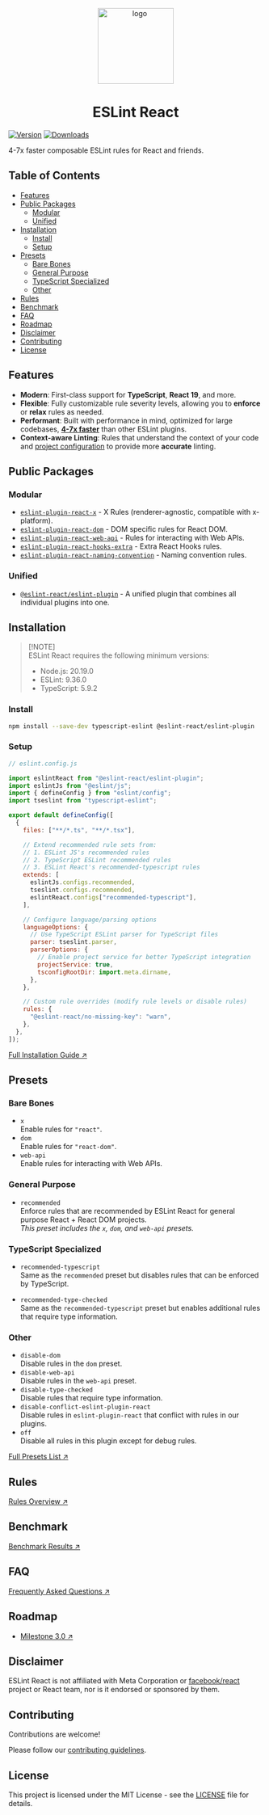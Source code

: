 <p align="center"><img src="https://eslint-react.xyz/logo.svg" alt="logo" width="150" /></p>

<h1 align="center" alt="title">ESLint React</h1>

[![Version](https://img.shields.io/npm/v/@eslint-react/eslint-plugin?style=flat&colorA=000000&colorB=000000)](https://npmjs.com/package/@eslint-react/eslint-plugin)
[![Downloads](https://img.shields.io/npm/dt/@eslint-react/eslint-plugin.svg?style=flat&colorA=000000&colorB=000000)](https://npmjs.com/package/@eslint-react/eslint-plugin)

4-7x faster composable ESLint rules for React and friends.

## Table of Contents

- [Features](#features)
- [Public Packages](#public-packages)
  - [Modular](#modular)
  - [Unified](#unified)
- [Installation](#installation)
  - [Install](#install)
  - [Setup](#setup)
- [Presets](#presets)
  - [Bare Bones](#bare-bones)
  - [General Purpose](#general-purpose)
  - [TypeScript Specialized](#typescript-specialized)
  - [Other](#other)
- [Rules](#rules)
- [Benchmark](#benchmark)
- [FAQ](#faq)
- [Roadmap](#roadmap)
- [Disclaimer](#disclaimer)
- [Contributing](#contributing)
- [License](#license)

## Features

- **Modern**: First-class support for **TypeScript**, **React 19**, and more.
- **Flexible**: Fully customizable rule severity levels, allowing you to **enforce** or **relax** rules as needed.
- **Performant**: Built with performance in mind, optimized for large codebases, [**4-7x faster**](https://github.com/Rel1cx/eslint-react-benchmark) than other ESLint plugins.
- **Context-aware Linting**: Rules that understand the context of your code and [project configuration](https://eslint-react.xyz/docs/configuration/configure-project-config) to provide more **accurate** linting.

## Public Packages

### Modular

- [`eslint-plugin-react-x`](https://github.com/Rel1cx/eslint-react/tree/main/packages/plugins/eslint-plugin-react-x) - X Rules (renderer-agnostic, compatible with x-platform).
- [`eslint-plugin-react-dom`](https://github.com/Rel1cx/eslint-react/tree/main/packages/plugins/eslint-plugin-react-dom) - DOM specific rules for React DOM.
- [`eslint-plugin-react-web-api`](https://github.com/Rel1cx/eslint-react/tree/main/packages/plugins/eslint-plugin-react-web-api) - Rules for interacting with Web APIs.
- [`eslint-plugin-react-hooks-extra`](https://github.com/Rel1cx/eslint-react/tree/main/packages/plugins/eslint-plugin-react-hooks-extra) - Extra React Hooks rules.
- [`eslint-plugin-react-naming-convention`](https://github.com/Rel1cx/eslint-react/tree/main/packages/plugins/eslint-plugin-react-naming-convention) - Naming convention rules.

### Unified

- [`@eslint-react/eslint-plugin`](https://github.com/Rel1cx/eslint-react/tree/main/packages/plugins/eslint-plugin) - A unified plugin that combines all individual plugins into one.

## Installation

> [!NOTE]\
> ESLint React requires the following minimum versions:
>
> - Node.js: 20.19.0
> - ESLint: 9.36.0
> - TypeScript: 5.9.2

### Install

```sh
npm install --save-dev typescript-eslint @eslint-react/eslint-plugin
```

### Setup

```js
// eslint.config.js

import eslintReact from "@eslint-react/eslint-plugin";
import eslintJs from "@eslint/js";
import { defineConfig } from "eslint/config";
import tseslint from "typescript-eslint";

export default defineConfig([
  {
    files: ["**/*.ts", "**/*.tsx"],

    // Extend recommended rule sets from:
    // 1. ESLint JS's recommended rules
    // 2. TypeScript ESLint recommended rules
    // 3. ESLint React's recommended-typescript rules
    extends: [
      eslintJs.configs.recommended,
      tseslint.configs.recommended,
      eslintReact.configs["recommended-typescript"],
    ],

    // Configure language/parsing options
    languageOptions: {
      // Use TypeScript ESLint parser for TypeScript files
      parser: tseslint.parser,
      parserOptions: {
        // Enable project service for better TypeScript integration
        projectService: true,
        tsconfigRootDir: import.meta.dirname,
      },
    },

    // Custom rule overrides (modify rule levels or disable rules)
    rules: {
      "@eslint-react/no-missing-key": "warn",
    },
  },
]);
```

[Full Installation Guide ↗](https://eslint-react.xyz/docs/getting-started/typescript)

## Presets

### Bare Bones

- `x`\
  Enable rules for `"react"`.
- `dom`\
  Enable rules for `"react-dom"`.
- `web-api`\
  Enable rules for interacting with Web APIs.

### General Purpose

- `recommended`\
  Enforce rules that are recommended by ESLint React for general purpose React + React DOM projects.\
  _This preset includes the `x`, `dom`, and `web-api` presets._

### TypeScript Specialized

- `recommended-typescript`\
  Same as the `recommended` preset but disables rules that can be enforced by TypeScript.

- `recommended-type-checked`\
  Same as the `recommended-typescript` preset but enables additional rules that require type information.

### Other

- `disable-dom`\
  Disable rules in the `dom` preset.
- `disable-web-api`\
  Disable rules in the `web-api` preset.
- `disable-type-checked`\
  Disable rules that require type information.
- `disable-conflict-eslint-plugin-react`\
  Disable rules in `eslint-plugin-react` that conflict with rules in our plugins.
- `off`\
  Disable all rules in this plugin except for debug rules.

[Full Presets List ↗](https://eslint-react.xyz/docs/presets)

## Rules

[Rules Overview ↗](https://eslint-react.xyz/docs/rules/overview)

## Benchmark

[Benchmark Results ↗](https://github.com/Rel1cx/eslint-react-benchmark)

## FAQ

[Frequently Asked Questions ↗](https://eslint-react.xyz/docs/faq)

## Roadmap

- [Milestone 3.0 ↗](https://eslint-react.xyz/docs/roadmap#milestone-30-tbd)

## Disclaimer

ESLint React is not affiliated with Meta Corporation or [facebook/react](https://github.com/facebook/react) project or React team, nor is it endorsed or sponsored by them.

## Contributing

Contributions are welcome!

Please follow our [contributing guidelines](.github/CONTRIBUTING.md).

## License

This project is licensed under the MIT License - see the [LICENSE](LICENSE) file for details.
